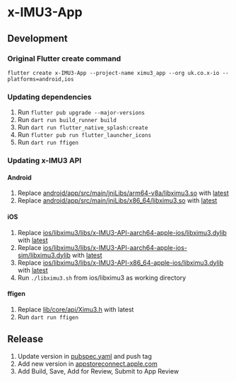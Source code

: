 # x-IMU3-App

## Development

### Original Flutter create command

`flutter create x-IMU3-App --project-name ximu3_app --org uk.co.x-io --platforms=android,ios`

### Updating dependencies

1. Run `flutter pub upgrade --major-versions`
2. Run `dart run build_runner build`
3. Run `dart run flutter_native_splash:create`
4. Run `flutter pub run flutter_launcher_icons`
5. Run `dart run ffigen`

### Updating x-IMU3 API

#### Android
1. Replace [android/app/src/main/jniLibs/arm64-v8a/libximu3.so](https://github.com/xioTechnologies/x-IMU3-App/blob/main/android/app/src/main/jniLibs/arm64-v8a/libximu3.so) with [latest](https://github.com/xioTechnologies/x-IMU3-Software/releases/latest/download/x-IMU3-API-aarch64-linux-android.zip)
2. Replace [android/app/src/main/jniLibs/x86_64/libximu3.so](https://github.com/xioTechnologies/x-IMU3-App/blob/main/android/app/src/main/jniLibs/x86_64/libximu3.so) with [latest](https://github.com/xioTechnologies/x-IMU3-Software/releases/latest/download/x-IMU3-API-x86_64-linux-android.zip)

#### iOS
1. Replace [ios/libximu3/libs/x-IMU3-API-aarch64-apple-ios/libximu3.dylib](https://github.com/xioTechnologies/x-IMU3-App/blob/main/ios/libximu3/libs/x-IMU3-API-aarch64-apple-ios/libximu3.dylib) with [latest](https://github.com/xioTechnologies/x-IMU3-Software/releases/latest/download/x-IMU3-API-aarch64-apple-ios.zip)
2. Replace [ios/libximu3/libs/x-IMU3-API-aarch64-apple-ios-sim/libximu3.dylib](https://github.com/xioTechnologies/x-IMU3-App/blob/main/ios/libximu3/libs/x-IMU3-API-aarch64-apple-ios-sim/libximu3.dylib) with [latest](https://github.com/xioTechnologies/x-IMU3-Software/releases/latest/download/x-IMU3-API-aarch64-apple-ios-sim.zip)
3. Replace [ios/libximu3/libs/x-IMU3-API-x86_64-apple-ios/libximu3.dylib](https://github.com/xioTechnologies/x-IMU3-App/blob/main/ios/libximu3/libs/x-IMU3-API-x86_64-apple-ios/libximu3.dylib) with [latest](https://github.com/xioTechnologies/x-IMU3-Software/releases/latest/download/x-IMU3-API-x86_64-apple-ios.zip)
4. Run `./libximu3.sh` from ios/libximu3 as working directory

#### ffigen
1. Replace [lib/core/api/Ximu3.h](https://github.com/xioTechnologies/x-IMU3-App/blob/main/lib/core/api/Ximu3.h) with latest
2. Run `dart run ffigen`

## Release

1. Update version in [pubspec.yaml](https://github.com/xioTechnologies/x-IMU3-App/blob/main/pubspec.yaml) and push tag
2. Add new version in [appstoreconnect.apple.com](https://appstoreconnect.apple.com/)
3. Add Build, Save, Add for Review, Submit to App Review
